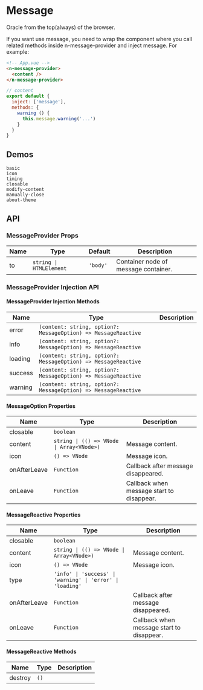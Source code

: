 # Message

Oracle from the top(always) of the browser.

<n-space vertical>
<n-alert title="Prerequisite" type="warning">
  If you want use message, you need to wrap the component where you call related methods inside <n-text code>n-message-provider</n-text> and inject <n-text code>message</n-text>.
</n-alert>
For example:

```html
<!-- App.vue -->
<n-message-provider>
  <content />
</n-message-provider>
```

```js
// content
export default {
  inject: ['message'],
  methods: {
    warning () {
      this.message.warning('...')
    }
  }
}
```

</n-space>

## Demos

```demo
basic
icon
timing
closable
modify-content
manually-close
about-theme
```

## API

### MessageProvider Props

| Name | Type | Default | Description |
| --- | --- | --- | --- |
| to | `string \| HTMLElement` | `'body'` | Container node of message container. |

### MessageProvider Injection API

#### MessageProvider Injection Methods

| Name | Type | Description |
| --- | --- | --- |
| error | `(content: string, option?: MessageOption) => MessageReactive` |  |
| info | `(content: string, option?: MessageOption) => MessageReactive` |  |
| loading | `(content: string, option?: MessageOption) => MessageReactive` |  |
| success | `(content: string, option?: MessageOption) => MessageReactive` |  |
| warning | `(content: string, option?: MessageOption) => MessageReactive` |  |

#### MessageOption Properties

| Name | Type | Description |
| --- | --- | --- |
| closable | `boolean` |  |
| content | `string \| (() => VNode \| Array<VNode>)` | Message content. |
| icon | `() => VNode` | Message icon. |
| onAfterLeave | `Function` | Callback after message disappeared. |
| onLeave | `Function` | Callback when message start to disappear. |

#### MessageReactive Properties

| Name | Type | Description |
| --- | --- | --- |
| closable | `boolean` |  |
| content | `string \| (() => VNode \| Array<VNode>)` | Message content. |
| icon | `() => VNode` | Message icon. |
| type | `'info' \| 'success' \| 'warning' \| 'error' \| 'loading'` |  |
| onAfterLeave | `Function` | Callback after message disappeared. |
| onLeave | `Function` | Callback when message start to disappear. |

#### MessageReactive Methods

| Name    | Type | Description |
| ------- | ---- | ----------- |
| destroy | `()` |             |
